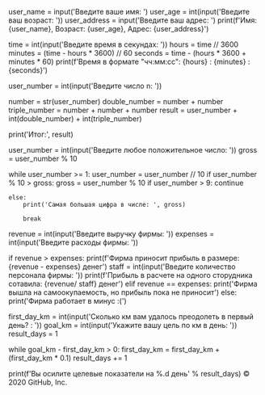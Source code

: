 user_name = input('Введите ваше имя: ')
user_age = int(input('Введите ваш возраст: '))
user_address = input('Введите ваш адрес: ')
print(f'Имя: {user_name}, Возраст: {user_age}, Адрес: {user_address}')



time = int(input('Введите время в секундах: '))
hours = time // 3600
minutes = (time - hours * 3600) // 60
seconds = time - (hours * 3600 + minutes * 60)
print(f'Время в формате "чч:мм:сс":  {hours} : {minutes} : {seconds}')



user_number = int(input('Введите число n: '))

number = str(user_number)
double_number = number + number
triple_number = number + number + number
result = user_number + int(double_number) + int(triple_number)

print('Итог:', result)



user_number = int(input('Введите любое положительное число: '))
gross = user_number % 10

while user_number >= 1:
    user_number = user_number // 10
    if user_number % 10 > gross:
        gross = user_number % 10
    if user_number > 9:
        continue

    else:
        print('Самая большая цифра в числе: ', gross)

        break
        
        

revenue = int(input('Введите выручку фирмы: '))
expenses = int(input('Введите расходы фирмы: '))

if revenue > expenses:
    print(f'Фирма приносит прибыль в размере: {revenue - expenses} денег')
    staff = int(input('Введите количество персонала фирмы: '))
    print(f'Прибыль в расчете на одного сторудника сотавила: {revenue/ staff} денег')
elif revenue == expenses:
    print('Фирма вышла на самоокупаемость, но прибыль пока не приносит')
else:
    print('Фирма работает в минус :(')
    
    
    
first_day_km = int(input('Сколько км вам удалось преодолеть в первый день? : '))
goal_km = int(input('Укажите вашу цель по км в день: '))
result_days = 1


while goal_km - first_day_km > 0:
    first_day_km = first_day_km + (first_day_km * 0.1)
    result_days += 1

print(f'Вы осилите целевые показатели на %.d день' % result_days)
© 2020 GitHub, Inc.
